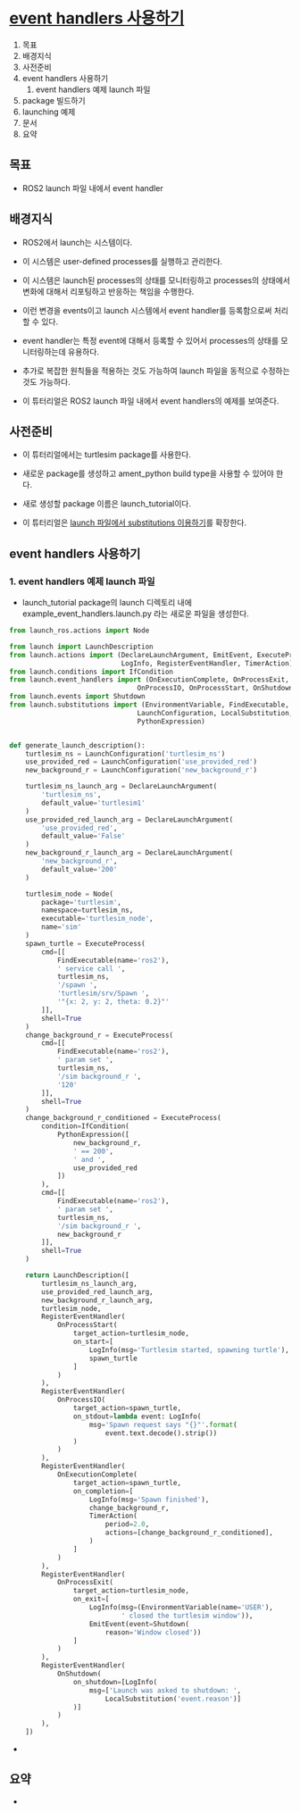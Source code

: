 # [event handlers 사용하기](https://docs.ros.org/en/humble/Tutorials/Intermediate/Launch/Using-Event-Handlers.html)
1. 목표
2. 배경지식
3. 사전준비
4. event handlers 사용하기
   1. event handlers 예제 launch 파일
5. package 빌드하기
6. launching 예제
7. 문서
8. 요약

## 목표
* ROS2 launch 파일 내에서 event handler
## 배경지식
* ROS2에서 launch는 시스템이다. 
* 이 시스템은 user-defined processes를 실행하고 관리한다.
* 이 시스템은 launch된 processes의 상태를 모니터링하고 processes의 상태에서 변화에 대해서 리포팅하고 반응하는 책임을 수행한다.
* 이런 변경을 events이고 launch 시스템에서 event handler를 등록함으로써 처리할 수 있다. 
* event handler는 특정 event에 대해서 등록할 수 있어서 processes의 상태를 모니터링하는데 유용하다.
* 추가로 복잡한 원칙들을 적용하는 것도 가능하여 launch 파일을 동적으로 수정하는 것도 가능하다.

* 이 튜터리얼은 ROS2 launch 파일 내에서 event handlers의 예제를 보여준다. 

## 사전준비
* 이 튜터리얼에서는 turtlesim package를 사용한다.
* 새로운 package를 생성하고 ament_python build type을 사용할 수 있어야 한다. 
* 새로 생성할 package 이름은 launch_tutorial이다.

* 이 튜터리얼은 [launch 파일에서 substitutions 이용하기]()를 확장한다.

## event handlers 사용하기
### 1. event handlers 예제 launch 파일
* launch_tutorial package의 launch 디렉토리 내에 example_event_handlers.launch.py 라는 새로운 파일을 생성한다. 
```python
from launch_ros.actions import Node

from launch import LaunchDescription
from launch.actions import (DeclareLaunchArgument, EmitEvent, ExecuteProcess,
                            LogInfo, RegisterEventHandler, TimerAction)
from launch.conditions import IfCondition
from launch.event_handlers import (OnExecutionComplete, OnProcessExit,
                                OnProcessIO, OnProcessStart, OnShutdown)
from launch.events import Shutdown
from launch.substitutions import (EnvironmentVariable, FindExecutable,
                                LaunchConfiguration, LocalSubstitution,
                                PythonExpression)


def generate_launch_description():
    turtlesim_ns = LaunchConfiguration('turtlesim_ns')
    use_provided_red = LaunchConfiguration('use_provided_red')
    new_background_r = LaunchConfiguration('new_background_r')

    turtlesim_ns_launch_arg = DeclareLaunchArgument(
        'turtlesim_ns',
        default_value='turtlesim1'
    )
    use_provided_red_launch_arg = DeclareLaunchArgument(
        'use_provided_red',
        default_value='False'
    )
    new_background_r_launch_arg = DeclareLaunchArgument(
        'new_background_r',
        default_value='200'
    )

    turtlesim_node = Node(
        package='turtlesim',
        namespace=turtlesim_ns,
        executable='turtlesim_node',
        name='sim'
    )
    spawn_turtle = ExecuteProcess(
        cmd=[[
            FindExecutable(name='ros2'),
            ' service call ',
            turtlesim_ns,
            '/spawn ',
            'turtlesim/srv/Spawn ',
            '"{x: 2, y: 2, theta: 0.2}"'
        ]],
        shell=True
    )
    change_background_r = ExecuteProcess(
        cmd=[[
            FindExecutable(name='ros2'),
            ' param set ',
            turtlesim_ns,
            '/sim background_r ',
            '120'
        ]],
        shell=True
    )
    change_background_r_conditioned = ExecuteProcess(
        condition=IfCondition(
            PythonExpression([
                new_background_r,
                ' == 200',
                ' and ',
                use_provided_red
            ])
        ),
        cmd=[[
            FindExecutable(name='ros2'),
            ' param set ',
            turtlesim_ns,
            '/sim background_r ',
            new_background_r
        ]],
        shell=True
    )

    return LaunchDescription([
        turtlesim_ns_launch_arg,
        use_provided_red_launch_arg,
        new_background_r_launch_arg,
        turtlesim_node,
        RegisterEventHandler(
            OnProcessStart(
                target_action=turtlesim_node,
                on_start=[
                    LogInfo(msg='Turtlesim started, spawning turtle'),
                    spawn_turtle
                ]
            )
        ),
        RegisterEventHandler(
            OnProcessIO(
                target_action=spawn_turtle,
                on_stdout=lambda event: LogInfo(
                    msg='Spawn request says "{}"'.format(
                        event.text.decode().strip())
                )
            )
        ),
        RegisterEventHandler(
            OnExecutionComplete(
                target_action=spawn_turtle,
                on_completion=[
                    LogInfo(msg='Spawn finished'),
                    change_background_r,
                    TimerAction(
                        period=2.0,
                        actions=[change_background_r_conditioned],
                    )
                ]
            )
        ),
        RegisterEventHandler(
            OnProcessExit(
                target_action=turtlesim_node,
                on_exit=[
                    LogInfo(msg=(EnvironmentVariable(name='USER'),
                            ' closed the turtlesim window')),
                    EmitEvent(event=Shutdown(
                        reason='Window closed'))
                ]
            )
        ),
        RegisterEventHandler(
            OnShutdown(
                on_shutdown=[LogInfo(
                    msg=['Launch was asked to shutdown: ',
                        LocalSubstitution('event.reason')]
                )]
            )
        ),
    ])
```

* 
## 요약
* 